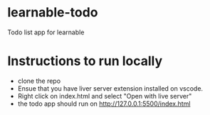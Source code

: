 # learnable-todo

Todo list app for learnable

# Instructions to run locally

- clone the repo
- Ensue that you have liver server extension installed on vscode.
- Right click on index.html and select "Open with live server"
- the todo app should run on http://127.0.0.1:5500/index.html

